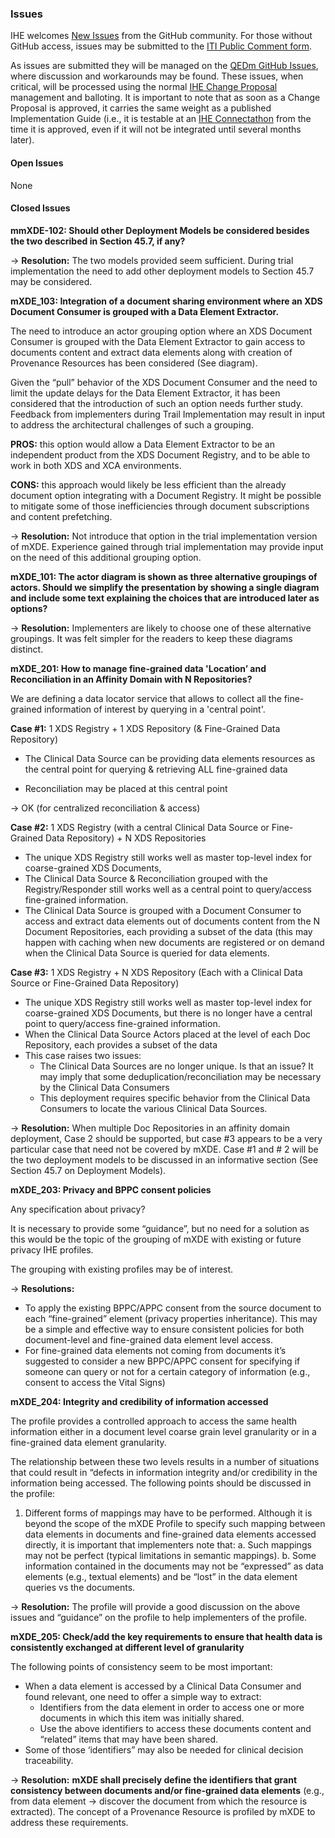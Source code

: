 ### Issues

IHE welcomes [New Issues](https://github.com/IHE/ITI.mXDE/issues/new/choose) from the GitHub community. 
For those without GitHub access, issues may be submitted to the [ITI Public Comment form](https://www.ihe.net/ITI_Public_Comments/).

As issues are submitted they will be managed on the [QEDm GitHub Issues](https://github.com/IHE/QEDm/issues), where discussion and workarounds may be found. These issues, when critical, will be processed using the normal [IHE Change Proposal](https://wiki.ihe.net/index.php/Category:CPs) management and balloting. 
It is important to note that as soon as a Change Proposal is approved, it carries the same weight as a published Implementation Guide (i.e., it is testable at an [IHE Connectathon](https://www.ihe.net/participate/connectathon/) from the time it is approved, even if it will not be integrated until several months later).


#### Open Issues

None

#### Closed Issues

**mmXDE-102: Should other Deployment Models be considered besides the two described in Section 45.7, if any?**

&rarr; **Resolution:** The two models provided seem sufficient. During trial implementation the need to add other deployment models to Section 45.7 may be considered.

**mXDE_103: Integration of a document sharing environment where an XDS Document Consumer is grouped with a Data Element Extractor.**

The need to introduce an actor grouping option where an XDS Document Consumer is grouped with the Data Element Extractor to gain access to documents content and extract data elements along with creation of Provenance Resources has been considered (See diagram).

Given the “pull” behavior of the XDS Document Consumer and the need to limit the update delays for the Data Element Extractor, it has been considered that the introduction of such an option needs further study. Feedback from implementers during Trail Implementation may result in input to address the architectural challenges of such a grouping.

**PROS:** this option would allow a Data Element Extractor to be an independent product from the XDS Document Registry, and to be able to work in both XDS and XCA environments.

**CONS:** this approach would likely be less efficient than the already document option integrating with a Document Registry. It might be possible to mitigate some of those inefficiencies through document subscriptions and content prefetching.

&rarr; **Resolution:** Not introduce that option in the trial implementation version of mXDE. Experience gained through trial implementation may provide input on the need of this additional grouping option.

**mXDE_101: The actor diagram is shown as three alternative groupings of actors. Should we simplify the presentation by showing a single diagram and include some text explaining the choices that are introduced later as options?**

&rarr; **Resolution:** Implementers are likely to choose one of these alternative groupings. It was felt simpler for the readers to keep these diagrams distinct.

**mXDE_201: How to manage fine-grained data 'Location’ and Reconciliation in an Affinity Domain with N Repositories?**

We are defining a data locator service that allows to collect all the fine-grained information of interest by querying in a 'central point'.

**Case #1:** 1 XDS Registry + 1 XDS Repository (& Fine-Grained Data Repository) 

- The Clinical Data Source can be providing data elements resources as the central point for querying & retrieving ALL fine-grained data

- Reconciliation may be placed at this central point

&rarr; OK (for centralized reconciliation & access)

**Case #2:** 1 XDS Registry (with a central Clinical Data Source or Fine-Grained Data Repository) + N XDS Repositories

- The unique XDS Registry still works well as master top-level index for coarse-grained XDS Documents,
- The Clinical Data Source & Reconciliation grouped with the Registry/Responder still works well as a central point to query/access fine-grained information.
- The Clinical Data Source is grouped with a Document Consumer to access and extract data elements out of documents content from the N Document Repositories, each providing a subset of the data (this may happen with caching when new documents are registered or on demand when the Clinical Data Source is queried for data elements.

**Case #3:** 1 XDS Registry + N XDS Repository (Each with a Clinical Data Source or Fine-Grained Data Repository)

- The unique XDS Registry still works well as master top-level index for coarse-grained XDS Documents, but there is no longer have a central point to query/access fine-grained information.
- When the Clinical Data Source Actors placed at the level of each Doc Repository, each provides a subset of the data 
- This case raises two issues:
   - The Clinical Data Sources are no longer unique. Is that an issue? It may imply that some deduplication/reconciliation may be necessary by the Clinical Data Consumers
   - This deployment requires specific behavior from the Clinical Data Consumers to locate the various Clinical Data Sources.

&rarr; **Resolution:** When multiple Doc Repositories in an affinity domain deployment, Case 2 should be supported, but case #3 appears to be a very particular case that need not be covered by mXDE. Case #1 and # 2 will be the two deployment models to be discussed in an informative section (See Section 45.7 on Deployment Models).

**mXDE_203: Privacy and BPPC consent policies** 

Any specification about privacy?
 
It is necessary to provide some “guidance”, but no need for a solution as this would be the topic of the grouping of mXDE with existing or future privacy IHE profiles.

The grouping with existing profiles may be of interest.

&rarr; **Resolutions:** 
- To apply the existing BPPC/APPC consent from the source document to each “fine-grained” element (privacy properties inheritance). This may be a simple and effective way to ensure consistent policies for both document-level and fine-grained data element level access.
- For fine-grained data elements not coming from documents it’s suggested to consider a new BPPC/APPC consent for specifying if someone can query or not for a certain category of information (e.g., consent to access the Vital Signs)

**mXDE_204: Integrity and credibility of information accessed**

The profile provides a controlled approach to access the same health information either in a document level coarse grain level granularity or in a fine-grained data element granularity.

The relationship between these two levels results in a number of situations that could result in “defects in information integrity and/or credibility in the information being accessed. The following points should be discussed in the profile:

1. Different forms of mappings may have to be performed. Although it is beyond the scope of the mXDE Profile to specify such mapping between data elements in documents and fine-grained data elements accessed directly, it is important that implementers note that:
   a. Such mappings may not be perfect (typical limitations in semantic mappings).
   b. Some information contained in the documents may not be “expressed” as data elements (e.g., textual elements) and be “lost” in the data element queries vs the documents.

&rarr; **Resolution:** The profile will provide a good discussion on the above issues and “guidance” on the profile to help implementers of the profile.

**mXDE_205: Check/add the key requirements to ensure that health data is consistently exchanged at different level of granularity**

The following points of consistency seem to be most important:
- When a data element is accessed by a Clinical Data Consumer and found relevant, one need to offer a simple way to extract:
   - Identifiers from the data element in order to access one or more documents in which this item was initially shared.
   - Use the above identifiers to access these documents content and “related” items that may have been shared.
- Some of those ‘identifiers” may also be needed for clinical decision traceability.

&rarr; **Resolution:** **mXDE shall precisely define the identifiers that grant consistency between documents and/or fine-grained data elements** (e.g., from data element &rarr; discover the document from which the resource is extracted). The concept of a Provenance Resource is profiled by mXDE to address these requirements.


